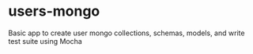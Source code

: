 # users-mongo
Basic app to create user mongo collections, schemas, models, and write test suite using Mocha
